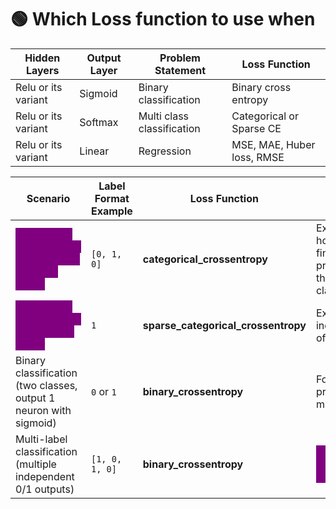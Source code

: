 # 🟢 Which Loss function to use when

| Hidden Layers       | Output Layer | Problem Statement          | Loss Function              |
| ------------------- | ------------ | -------------------------- | -------------------------- |
| Relu or its variant | Sigmoid      | Binary classification      | Binary cross entropy       |
| Relu or its variant | Softmax      | Multi class classification | Categorical or Sparse CE   |
| Relu or its variant | Linear       | Regression                 | MSE, MAE, Huber loss, RMSE |

| **Scenario**                                                                                                          | **Label Format Example** | **Loss Function**                     | **Why**                                                                                            |
| --------------------------------------------------------------------------------------------------------------------- | ------------------------ | ------------------------------------- | -------------------------------------------------------------------------------------------------- |
| <mark style="color:purple;background-color:purple;">**Multi-class classification with one-hot encoded labels**</mark> | `[0, 1, 0]`              | **categorical\_crossentropy**         | Expects one-hot vectors to find probability of the correct class                                   |
| <mark style="color:purple;background-color:purple;">**Multi-class classification with integer labels**</mark>         | `1`                      | **sparse\_categorical\_crossentropy** | Expects class index instead of vector                                                              |
| Binary classification (two classes, output 1 neuron with sigmoid)                                                     | `0` or `1`               | **binary\_crossentropy**              | For two-class problems, not multi-class                                                            |
| Multi-label classification (multiple independent 0/1 outputs)                                                         | `[1, 0, 1, 0]`           | **binary\_crossentropy**              | <mark style="color:purple;background-color:purple;">**Each class is treated independently**</mark> |
